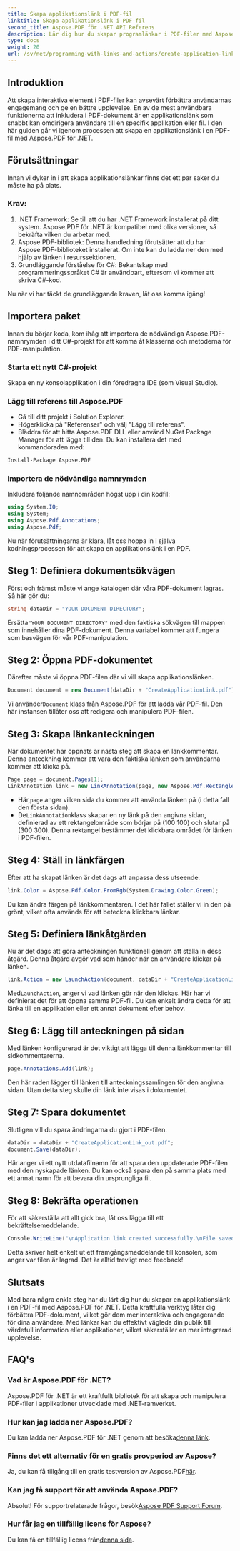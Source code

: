 ```yaml
---
title: Skapa applikationslänk i PDF-fil
linktitle: Skapa applikationslänk i PDF-fil
second_title: Aspose.PDF för .NET API Referens
description: Lär dig hur du skapar programlänkar i PDF-filer med Aspose.PDF för .NET. Steg-för-steg-guide för att förbättra interaktiviteten i dina PDF-filer.
type: docs
weight: 20
url: /sv/net/programming-with-links-and-actions/create-application-link/
---
```

## Introduktion

Att skapa interaktiva element i PDF-filer kan avsevärt förbättra användarnas engagemang och ge en bättre upplevelse. En av de mest användbara funktionerna att inkludera i PDF-dokument är en applikationslänk som snabbt kan omdirigera användare till en specifik applikation eller fil. I den här guiden går vi igenom processen att skapa en applikationslänk i en PDF-fil med Aspose.PDF för .NET.

## Förutsättningar

Innan vi dyker in i att skapa applikationslänkar finns det ett par saker du måste ha på plats. 

### Krav:
1. .NET Framework: Se till att du har .NET Framework installerat på ditt system. Aspose.PDF för .NET är kompatibel med olika versioner, så bekräfta vilken du arbetar med.
2. Aspose.PDF-bibliotek: Denna handledning förutsätter att du har Aspose.PDF-biblioteket installerat. Om inte kan du ladda ner den med hjälp av länken i resurssektionen. 
3. Grundläggande förståelse för C#: Bekantskap med programmeringsspråket C# är användbart, eftersom vi kommer att skriva C#-kod.

Nu när vi har täckt de grundläggande kraven, låt oss komma igång!

## Importera paket

Innan du börjar koda, kom ihåg att importera de nödvändiga Aspose.PDF-namnrymden i ditt C#-projekt för att komma åt klasserna och metoderna för PDF-manipulation.

### Starta ett nytt C#-projekt
Skapa en ny konsolapplikation i din föredragna IDE (som Visual Studio).

### Lägg till referens till Aspose.PDF
- Gå till ditt projekt i Solution Explorer.
- Högerklicka på "Referenser" och välj "Lägg till referens".
- Bläddra för att hitta Aspose.PDF DLL eller använd NuGet Package Manager för att lägga till den. Du kan installera det med kommandoraden med:
```bash
Install-Package Aspose.PDF
```

### Importera de nödvändiga namnrymden
Inkludera följande namnområden högst upp i din kodfil:
```csharp
using System.IO;
using System;
using Aspose.Pdf.Annotations;
using Aspose.Pdf;
```

Nu när förutsättningarna är klara, låt oss hoppa in i själva kodningsprocessen för att skapa en applikationslänk i en PDF.

## Steg 1: Definiera dokumentsökvägen

Först och främst måste vi ange katalogen där våra PDF-dokument lagras. Så här gör du:

```csharp
string dataDir = "YOUR DOCUMENT DIRECTORY";
```

 Ersätta`"YOUR DOCUMENT DIRECTORY"` med den faktiska sökvägen till mappen som innehåller dina PDF-dokument. Denna variabel kommer att fungera som basvägen för vår PDF-manipulation.

## Steg 2: Öppna PDF-dokumentet

Därefter måste vi öppna PDF-filen där vi vill skapa applikationslänken.

```csharp
Document document = new Document(dataDir + "CreateApplicationLink.pdf");
```

 Vi använder`Document` klass från Aspose.PDF för att ladda vår PDF-fil. Den här instansen tillåter oss att redigera och manipulera PDF-filen.

## Steg 3: Skapa länkanteckningen

När dokumentet har öppnats är nästa steg att skapa en länkkommentar. Denna anteckning kommer att vara den faktiska länken som användarna kommer att klicka på.

```csharp
Page page = document.Pages[1];
LinkAnnotation link = new LinkAnnotation(page, new Aspose.Pdf.Rectangle(100, 100, 300, 300));
```

-  Här,`page` anger vilken sida du kommer att använda länken på (i detta fall den första sidan).
-  De`LinkAnnotation`klass skapar en ny länk på den angivna sidan, definierad av ett rektangelområde som börjar på (100 100) och slutar på (300 300). Denna rektangel bestämmer det klickbara området för länken i PDF-filen.

## Steg 4: Ställ in länkfärgen

Efter att ha skapat länken är det dags att anpassa dess utseende.

```csharp
link.Color = Aspose.Pdf.Color.FromRgb(System.Drawing.Color.Green);
```

Du kan ändra färgen på länkkommentaren. I det här fallet ställer vi in den på grönt, vilket ofta används för att beteckna klickbara länkar.

## Steg 5: Definiera länkåtgärden

Nu är det dags att göra anteckningen funktionell genom att ställa in dess åtgärd. Denna åtgärd avgör vad som händer när en användare klickar på länken.

```csharp
link.Action = new LaunchAction(document, dataDir + "CreateApplicationLink.pdf");
```

 Med`LaunchAction`, anger vi vad länken gör när den klickas. Här har vi definierat det för att öppna samma PDF-fil. Du kan enkelt ändra detta för att länka till en applikation eller ett annat dokument efter behov.

## Steg 6: Lägg till anteckningen på sidan

Med länken konfigurerad är det viktigt att lägga till denna länkkommentar till sidkommentarerna.

```csharp
page.Annotations.Add(link);
```

Den här raden lägger till länken till anteckningssamlingen för den angivna sidan. Utan detta steg skulle din länk inte visas i dokumentet.

## Steg 7: Spara dokumentet

Slutligen vill du spara ändringarna du gjort i PDF-filen.

```csharp
dataDir = dataDir + "CreateApplicationLink_out.pdf";
document.Save(dataDir);
```

Här anger vi ett nytt utdatafilnamn för att spara den uppdaterade PDF-filen med den nyskapade länken. Du kan också spara den på samma plats med ett annat namn för att bevara din ursprungliga fil.

## Steg 8: Bekräfta operationen

För att säkerställa att allt gick bra, låt oss lägga till ett bekräftelsemeddelande.

```csharp
Console.WriteLine("\nApplication link created successfully.\nFile saved at " + dataDir);
```

Detta skriver helt enkelt ut ett framgångsmeddelande till konsolen, som anger var filen är lagrad. Det är alltid trevligt med feedback!

## Slutsats

Med bara några enkla steg har du lärt dig hur du skapar en applikationslänk i en PDF-fil med Aspose.PDF för .NET. Detta kraftfulla verktyg låter dig förbättra PDF-dokument, vilket gör dem mer interaktiva och engagerande för dina användare. Med länkar kan du effektivt vägleda din publik till värdefull information eller applikationer, vilket säkerställer en mer integrerad upplevelse.

## FAQ's

### Vad är Aspose.PDF för .NET?  
Aspose.PDF för .NET är ett kraftfullt bibliotek för att skapa och manipulera PDF-filer i applikationer utvecklade med .NET-ramverket.

### Hur kan jag ladda ner Aspose.PDF?  
 Du kan ladda ner Aspose.PDF för .NET genom att besöka[denna länk](https://releases.aspose.com/pdf/net/).

### Finns det ett alternativ för en gratis provperiod av Aspose?  
 Ja, du kan få tillgång till en gratis testversion av Aspose.PDF[här](https://releases.aspose.com/).

### Kan jag få support för att använda Aspose.PDF?  
 Absolut! För supportrelaterade frågor, besök[Aspose PDF Support Forum](https://forum.aspose.com/c/pdf/10).

### Hur får jag en tillfällig licens för Aspose?  
 Du kan få en tillfällig licens från[denna sida](https://purchase.aspose.com/temporary-license/).